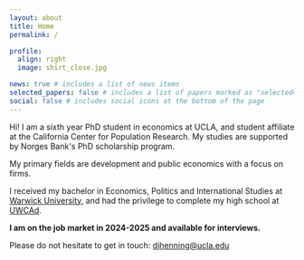 ```yaml
---
layout: about
title: Home
permalink: /

profile:
  align: right
  image: shirt_close.jpg

news: true # includes a list of news items
selected_papers: false # includes a list of papers marked as "selected={true}"
social: false # includes social icons at the bottom of the page
---
```

Hi! I am a sixth year PhD student in economics at UCLA, and student affiliate at the California Center for Population Research. My studies are supported by Norges Bank's PhD scholarship program.

My primary fields are development and public economics with a focus on firms.

I received my bachelor in Economics, Politics and International Studies at [Warwick University](https://warwick.ac.uk/fac/soc/economics/), and had the privilege to complete my high school at [UWCAd](https://www.uwcad.it/).

**I am on the job market in 2024-2025 and available for interviews.**

Please do not hesitate to get in touch: [djhenning@ucla.edu](mailto:djhenning@g.ucla.edu)